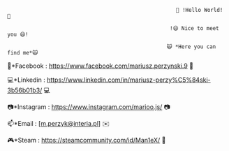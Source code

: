                                                           👋 !Hello World! 👋
   
                                                        !😄 Nice to meet you 😄!
   
                                                       🙀 *Here you can find me*🙀

📲*Facebook : https://www.facebook.com/mariusz.perzynski.9 📲

💻*Linkedin : https://www.linkedin.com/in/mariusz-perzy%C5%84ski-3b56b01b3/ 💻

📷*Instagram : https://www.instagram.com/marioo.js/ 📷

📫*Email : [m.perzyk@interia.pl] ✉️
 
🎮*Steam : https://steamcommunity.com/id/Man1eX/ 👾




